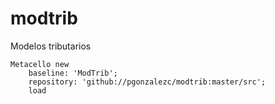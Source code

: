 # modtrib
Modelos tributarios

```
Metacello new
	baseline: 'ModTrib';
	repository: 'github://pgonzalezc/modtrib:master/src';
	load
```
	
	
